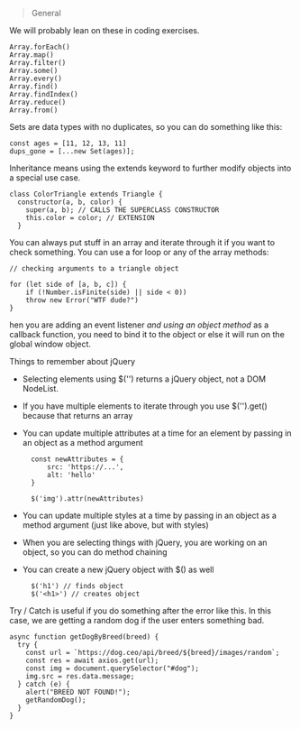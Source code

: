 
> General

We will probably lean on these in coding exercises. 

	Array.forEach()
	Array.map()
	Array.filter()
	Array.some()
	Array.every()
	Array.find()
	Array.findIndex()
	Array.reduce()
	Array.from() 

Sets are data types with no duplicates, so you can do something like this:

	const ages = [11, 12, 13, 11]
	dups_gone = [...new Set(ages)];

Inheritance means using the extends keyword to further modify objects into a special use case. 

	class ColorTriangle extends Triangle {
	  constructor(a, b, color) {
	    super(a, b); // CALLS THE SUPERCLASS CONSTRUCTOR
	    this.color = color; // EXTENSION
	  }

You can always put stuff in an array and iterate through it if you want to check something. You can use a for loop or any of the array methods: 
	
	// checking arguments to a triangle object

	for (let side of [a, b, c]) {
		if (!Number.isFinite(side) || side < 0))
		throw new Error("WTF dude?")
	}

hen you are adding an event listener *and using an object method* as a callback function, you need to bind it to the object or else it will run on the global window object.

Things to remember about jQuery

* Selecting elements using $('') returns a jQuery object, not a DOM NodeList.
* If you have multiple elements to iterate through you use $('').get() because that returns an array
* You can update multiple attributes at a time for an element by passing in an object as a method argument

		const newAttributes = {
			src: 'https://...',
			alt: 'hello'
		}

		$('img').attr(newAttributes)

* You can update multiple styles at a time by passing in an object as a method argument (just like above, but with styles)
* When you are selecting things with jQuery, you are working on an object, so you can do method chaining
* You can create a new jQuery object with $() as well

		$('h1') // finds object
		$('<h1>') // creates object


Try / Catch is useful if you do something after the error like this. In this case, we are getting a random dog if the user enters something bad. 

	async function getDogByBreed(breed) {
	  try {
	    const url = `https://dog.ceo/api/breed/${breed}/images/random`;
	    const res = await axios.get(url);
	    const img = document.querySelector("#dog");
	    img.src = res.data.message;
	  } catch (e) {
	    alert("BREED NOT FOUND!");
	    getRandomDog();
	  }
	}
